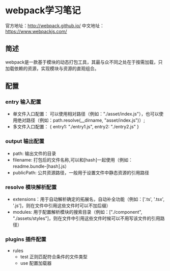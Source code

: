 # webpack学习笔记  
官方地址：http://webpack.github.io/
中文地址：https://www.webpackjs.com/
## 简述
webpack是一款基于模块的动态打包工具，其最与众不同之处在于按需加载，只加载依赖的资源，实现模块与资源的直观组合。
## 配置
### entry   输入配置
- 单文件入口配置： 可以使用相对路径（例如："./asset/index.js"），也可以使用绝对路径（例如：path.resolve(__dirname, "asset/index.js")）;
- 多文件入口配置： 
{
    entry1: "./entry1.js",
    entry2: "./entry2.js"
}
### output  输出配置
- path: 输出文件的目录
- filename: 打包后的文件名称,可以和[hash]一起使用（例如：readme.bundle-[hash].js）
- publicPath: 公共资源路径，一般用于设置文件中静态资源的引用路径
### resolve 模块解析配置
- extensions：用于自动解析确定的拓展名，自动补全功能（例如：['.ts', '.tsx', '.js']，则在文件中引用这些文件时可以不加后缀）
- modules: 用于配置解析模块的搜索目录（例如：["./component", "./assets/styles"]，则在文件中引用这些文件时候可以不用写该文件的引用路径）
### plugins 插件配置
- rules
    - test 正则匹配符合条件的文件类型 
    - use  配置加载器

